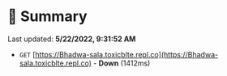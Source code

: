 # 📖 Summary
Last updated: **5/22/2022, 9:31:52 AM**

- `GET` [https://Bhadwa-sala.toxicblte.repl.co](https://Bhadwa-sala.toxicblte.repl.co) - **Down** (1412ms)
